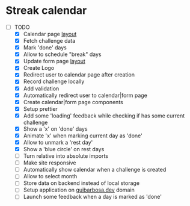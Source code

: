 # Streak calendar

* [ ] TODO
  * [x] Calendar page [layout](https://www.figma.com/file/hD95VJ1E2uOcWqIz8qIkqX/Streak-Calendar?node-id=11%3A13)
  * [x] Fetch challenge data
  * [x] Mark 'done' days
  * [x] Allow to schedule "break" days
  * [x] Update form page [layout](https://www.figma.com/file/hD95VJ1E2uOcWqIz8qIkqX/Streak-Calendar?node-id=0%3A1)
  * [x] Create Logo
  * [x] Redirect user to calendar page after creation
  * [x] Record challenge locally
  * [x] Add validation
  * [x] Automatically redirect user to calendar|form page
  * [x] Create calendar|form page components
  * [x] Setup prettier
  * [x] Add some 'loading' feedback while checking if has some current challenge
  * [x] Show a 'x' on 'done' days
  * [x] Animate 'x' when marking current day as 'done'
  * [x] Allow to unmark a 'rest day'  
  * [x] Show a 'blue circle' on rest days
  * [ ] Turn relative into absolute imports 
  * [ ] Make site responsive
  * [ ] Automatically show calendar when a challenge is created
  * [ ] Allow to select month 
  * [ ] Store data on backend instead of local storage
  * [ ] Setup application on [guibarbosa.dev](guibarbosa.dev) domain
  * [ ] Launch some feedback when a day is marked as 'done'
